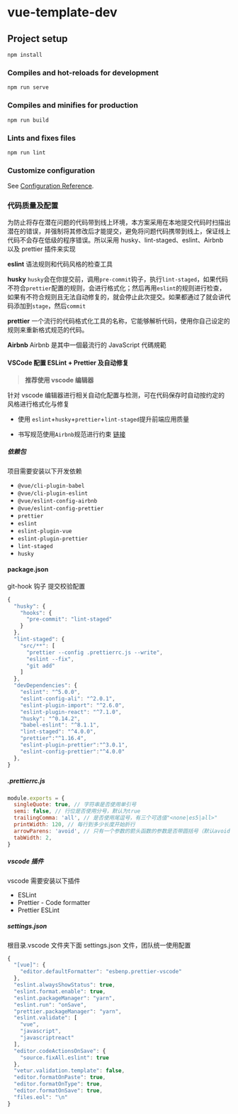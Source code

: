 # vue-template-dev

## Project setup

```
npm install
```

### Compiles and hot-reloads for development

```
npm run serve
```

### Compiles and minifies for production

```
npm run build
```

### Lints and fixes files

```
npm run lint
```

### Customize configuration

See [Configuration Reference](https://cli.vuejs.org/config/).

### 代码质量及配置

为防止将存在潜在问题的代码带到线上环境，本方案采用在本地提交代码时扫描出潜在的错误，并强制将其修改后才能提交，避免将问题代码携带到线上，保证线上代码不会存在低级的程序错误。所以采用 husky、lint-staged、eslint、Airbnb 以及 prettier 插件来实现

**eslint**
语法规则和代码风格的检查工具

**husky**
`husky`会在你提交前，调用`pre-commit`钩子，执行`lint-staged`，如果代码不符合`prettier`配置的规则，会进行格式化；然后再用`eslint`的规则进行检查，如果有不符合规则且无法自动修复的，就会停止此次提交。如果都通过了就会讲代码添加到`stage`，然后`commit`

**prettier**
一个流行的代码格式化工具的名称，它能够解析代码，使用你自己设定的规则来重新格式规范的代码。

**Airbnb**
Airbnb 是其中一個最流行的 JavaScript 代碼規範

#### VSCode 配置 ESLint + Prettier 及自动修复

> **推荐使用 vscode 编辑器**

针对 vscode 编辑器进行相关自动化配置与检测，可在代码保存时自动按约定的风格进行格式化与修复

- 使用 `eslint`+`husky`+`prettier`+`lint-staged`提升前端应用质量

- 书写规范使用`Airbnb`规范进行约束 [链接](https://github.com/airbnb/javascript)

##### 依赖包

项目需要安装以下开发依赖

- `@vue/cli-plugin-babel`
- `@vue/cli-plugin-eslint`
- `@vue/eslint-config-airbnb`
- `@vue/eslint-config-prettier`
- `prettier`
- `eslint`
- `eslint-plugin-vue`
- `eslint-plugin-prettier`
- `lint-staged`
- `husky`

#### package.json

git-hook 钩子 提交校验配置

```js
{
  "husky": {
    "hooks": {
      "pre-commit": "lint-staged"
    }
  },
  "lint-staged": {
    "src/**": [
      "prettier --config .prettierrc.js --write",
      "eslint --fix",
      "git add"
    ]
  },
  "devDependencies": {
    "eslint": "^5.0.0",
    "eslint-config-ali": "^2.0.1",
    "eslint-plugin-import": "^2.6.0",
    "eslint-plugin-react": "^7.1.0",
    "husky": "^0.14.2",
    "babel-eslint": "^8.1.1",
    "lint-staged": "^4.0.0",
    "prettier":"^1.16.4",
    "eslint-plugin-prettier":"^3.0.1",
    "eslint-config-prettier":"^4.0.0"
  },
}
```

##### .prettierrc.js

```js
module.exports = {
  singleQuote: true, // 字符串是否使用单引号
  semi: false, // 行位是否使用分号，默认为true
  trailingComma: 'all', // 是否使用尾逗号，有三个可选值"<none|es5|all>"
  printWidth: 120, // 每行到多少长度开始折行
  arrowParens: 'avoid', // 只有一个参数的箭头函数的参数是否带圆括号（默认avoid不带）
  tabWidth: 2,
}
```

##### vscode 插件

vscode 需要安装以下插件

- ESLint
- Prettier - Code formatter
- Prettier ESLint

##### settings.json

根目录.vscode 文件夹下面 settings.json 文件，团队统一使用配置

```js
{
  "[vue]": {
    "editor.defaultFormatter": "esbenp.prettier-vscode"
  },
  "eslint.alwaysShowStatus": true,
  "eslint.format.enable": true,
  "eslint.packageManager": "yarn",
  "eslint.run": "onSave",
  "prettier.packageManager": "yarn",
  "eslint.validate": [
    "vue",
    "javascript",
    "javascriptreact"
  ],
  "editor.codeActionsOnSave": {
    "source.fixAll.eslint": true
  },
  "vetur.validation.template": false,
  "editor.formatOnPaste": true,
  "editor.formatOnType": true,
  "editor.formatOnSave": true,
  "files.eol": "\n"
}

```
